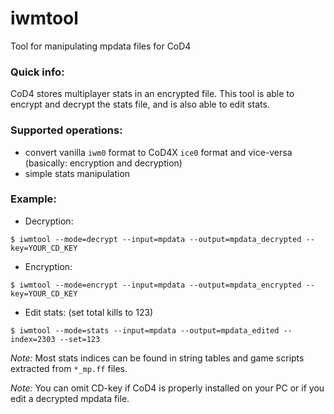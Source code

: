 # iwmtool
Tool for manipulating mpdata files for CoD4

### Quick info:
CoD4 stores multiplayer stats in an encrypted file. This tool is able to encrypt and decrypt the stats file, and is also able to edit stats.

### Supported operations:
* convert vanilla `iwm0` format to CoD4X `ice0` format and vice-versa (basically: encryption and decryption)
* simple stats manipulation

### Example:
* Decryption:
```console
$ iwmtool --mode=decrypt --input=mpdata --output=mpdata_decrypted --key=YOUR_CD_KEY
```

* Encryption:
```console
$ iwmtool --mode=encrypt --input=mpdata --output=mpdata_encrypted --key=YOUR_CD_KEY
```

* Edit stats: (set total kills to 123)
```console
$ iwmtool --mode=stats --input=mpdata --output=mpdata_edited --index=2303 --set=123
```

*Note:* Most stats indices can be found in string tables and game scripts extracted from `*_mp.ff` files.

*Note:* You can omit CD-key if CoD4 is properly installed on your PC or if you edit a decrypted mpdata file.
